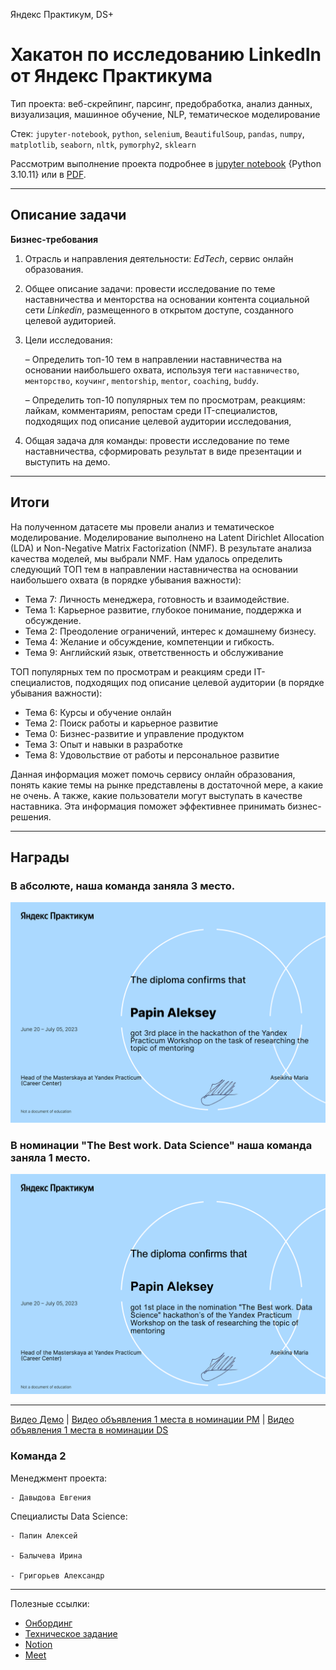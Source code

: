Яндекс Практикум, DS+

# Хакатон по исследованию LinkedIn от Яндекс Практикума

Тип проекта: веб-скрейпинг, парсинг, предобработка, анализ данных, визуализация, машинное обучение, NLP, тематическое моделирование

Стек: `jupyter-notebook`, `python`, `selenium`, `BeautifulSoup`, `pandas`, `numpy`, `matplotlib`, `seaborn`, `nltk`, `pymorphy2`, `sklearn`

Рассмотрим выполнение проекта подробнее в [jupyter notebook](https://github.com/krasnoturinsk/linkedin_hackathon/blob/main/src/linkedin_mentoring_rev.ipynb) {Python  3.10.11} или в [PDF](https://github.com/krasnoturinsk/linkedin_hackathon/blob/main/linkedin_mentoring_rev.pdf).

---

## Описание задачи

**Бизнес-требования**

1. Отрасль и направления деятельности: _EdTech_, сервис онлайн образования.

2. Общее описание задачи: провести исследование по теме наставничества и менторства на основании контента социальной сети _Linkedin_, размещенного в открытом доступе, созданного целевой аудиторией.

3. Цели исследования:

	– Определить топ-10 тем в направлении наставничества на основании наибольшего охвата, используя теги `наставничество`, `менторство`, `коучинг`, `mentorship`, `mentor`, `coaching`, `buddy`.

	– Определить топ-10 популярных тем по просмотрам, реакциям: лайкам, комментариям, репостам среди IT-специалистов, подходящих под описание целевой аудитории исследования,

4. Общая задача для команды: провести исследование по теме наставничества, сформировать результат в виде презентации и выступить на демо.

---

## Итоги

На полученном датасете мы провели анализ и тематическое моделирование. Моделирование выполнено на Latent Dirichlet Allocation (LDA) и Non-Negative Matrix Factorization (NMF). В результате анализа качества моделей, мы выбрали NMF. Нам удалось определить следующий ТОП тем в направлении наставничества на основании наибольшего охвата (в порядке убывания важности):

- Тема 7: Личность менеджера, готовность и взаимодействие.
- Тема 1: Карьерное развитие, глубокое понимание, поддержка и обсуждение.
- Тема 2: Преодоление ограничений, интерес к домашнему бизнесу.
- Тема 4: Желание и обсуждение, компетенции и гибкость.
- Тема 9: Английский язык, ответственность и обслуживание

ТОП популярных тем по просмотрам и реакциям среди IT-специалистов, подходящих под описание целевой аудитории (в порядке убывания важности):

- Тема 6: Курсы и обучение онлайн
- Тема 2: Поиск работы и карьерное развитие
- Тема 0: Бизнес-развитие и управление продуктом
- Тема 3: Опыт и навыки в разработке
- Тема 8: Удовольствие от работы и персональное развитие

Данная информация может помочь сервису онлайн образования, понять какие темы на рынке представлены в достаточной мере, а какие не очень. А также, какие пользователи могут выступать в качестве наставника. Эта информация поможет эффективнее принимать бизнес-решения.

---

## Награды

### В абсолюте, наша команда заняла 3 место.

<img src='diplom/team.png'>

### В номинации "The Best work. Data Science" наша команда заняла 1 место.

<img src='diplom/DS.png'>

---
[Видео Демо](https://www.youtube.com/watch?v=OW7VT7JqUfc) |  [Видео объявления 1 места в номинации PM](https://www.youtube.com/watch?v=DVwQpKVLsD8) | [Видео объявления 1 места в номинации DS](https://www.youtube.com/watch?v=3CMyaunKJbM)

### Команда 2

Менеджмент проекта:

	- Давыдова Евгения

Специалисты Data Science:

	- Папин Алексей

	- Балычева Ирина

	- Григорьев Александр

---

Полезные ссылки:
- [Онбординг](https://prairie-parade-285.notion.site/f7191f19dd274dce8fc779d0a6c694d7)
- [Техническое задание](https://disk.yandex.ru/i/v1DkojBTIBFN8A)
- [Notion](https://www.notion.so/Linkedin-f2e0a6168376473b8a71dfbd21629976?pvs=4)
- [Meet](https://meet.google.com/xch-zodw-xaa)
